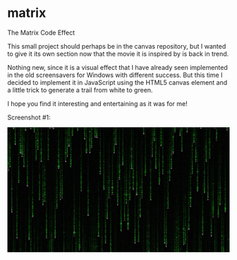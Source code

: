 # matrix
The Matrix Code Effect

This small project should perhaps be in the canvas repository,
but I wanted to give it its own section now that the movie
it is inspired by is back in trend.

Nothing new, since it is a visual effect that I have already 
seen implemented in the old screensavers for Windows with 
different success. But this time I decided to implement it 
in JavaScript using the HTML5 canvas element and a little 
trick to generate a trail from white to green.

I hope you find it interesting and entertaining as it was for me!

Screenshot #1:

![Screenshot 1](matrix.png)
